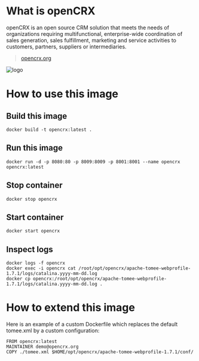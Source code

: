# What is openCRX

openCRX is an open source CRM solution that meets the needs of organizations requiring multifunctional, enterprise-wide coordination of sales generation, sales fulfillment, marketing and service activities to customers, partners, suppliers or intermediaries.

> [opencrx.org](http://www.opencrx.org)

![logo](https://raw.githubusercontent.com/docker-library/docs/master/opencrx/logo.png)

# How to use this image

## Build this image

    docker build -t opencrx:latest .
    
## Run this image

    docker run -d -p 8080:80 -p 8009:8009 -p 8001:8001 --name opencrx opencrx:latest
    
## Stop container

    docker stop opencrx
    
## Start container

    docker start opencrx
    
## Inspect logs

    docker logs -f opencrx
    docker exec -i opencrx cat /root/opt/opencrx/apache-tomee-webprofile-1.7.1/logs/catalina.yyyy-mm-dd.log
    docker cp opencrx:/root/opt/opencrx/apache-tomee-webprofile-1.7.1/logs/catalina.yyyy-mm-dd.log .

# How to extend this image

Here is an example of a custom Dockerfile which replaces the default tomee.xml by a custom configuration:

    FROM opencrx:latest
    MAINTAINER demo@opencrx.org
    COPY ./tomee.xml $HOME/opt/opencrx/apache-tomee-webprofile-1.7.1/conf/
